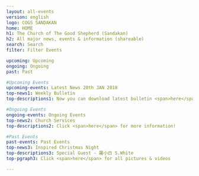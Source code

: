 ```yaml
---
layout: all-events
version: english
logo: COGS SANDAKAN
home: HOME
h1: The Church of The Good Shepherd (Sandakan)
h2: All major news, events & information (shareable)
search: Search
filter: Filter Events

upcoming: Upcoming
ongoing: Ongoing
past: Past

#Upcoming Events
upcoming-events: Latest News 20th JAN 2018
top-news1: Weekly Bulletin
top-descriptions1: Now you can download latest bulletin <span>here</span>!

#Ongoing Events
ongoing-events: Ongoing Events
top-news2: Church Services
top-descriptions2: Click <span>here</span> for more information!

#Past Events
past-events: Past Events
top-news3: Inspired Christmas Night
top-descriptions3: Special Guest - 羅小白 S.White
top-pgraph3: Click <span>here</span> for all pictures & videos

---
```

